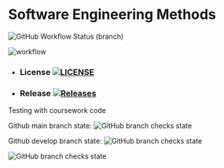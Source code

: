 # Software Engineering Methods
![GitHub Workflow Status (branch)](https://img.shields.io/github/actions/workflow/status/Sommie999/sem/main.yml?branch=develop&style=flat-square)<branch>

![workflow](https://github.com/Sommie999/sem/actions/workflows/main.yml/badge.svg)

* ### License [![LICENSE](https://img.shields.io/github/license/Sommie999/sem.svg?style=flat-square)](https://github.com/Sommie999/sem/blob/master/LICENSE)

* ### Release [![Releases](https://img.shields.io/github/release/Sommie999/sem/all.svg?style=flat-square)](https://github.com/Sommie999/sem/releases)

Testing with coursework code

Github main branch state: ![GitHub branch checks state](https://img.shields.io/github/checks-status/joerob25/sem-coursework-be/main)

Github develop branch state: ![GitHub branch checks state](https://img.shields.io/github/checks-status/joerob25/sem-coursework-be/develop)

![GitHub branch checks state](https://img.shields.io/github/checks-status/Sommie99/sem/master)
